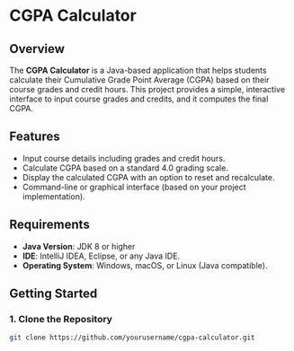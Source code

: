 # CGPA Calculator

## Overview
The **CGPA Calculator** is a Java-based application that helps students calculate their Cumulative Grade Point Average (CGPA) based on their course grades and credit hours. This project provides a simple, interactive interface to input course grades and credits, and it computes the final CGPA.

## Features
- Input course details including grades and credit hours.
- Calculate CGPA based on a standard 4.0 grading scale.
- Display the calculated CGPA with an option to reset and recalculate.
- Command-line or graphical interface (based on your project implementation).

## Requirements
- **Java Version**: JDK 8 or higher
- **IDE**: IntelliJ IDEA, Eclipse, or any Java IDE.
- **Operating System**: Windows, macOS, or Linux (Java compatible).

## Getting Started

### 1. Clone the Repository
```bash
git clone https://github.com/yourusername/cgpa-calculator.git
